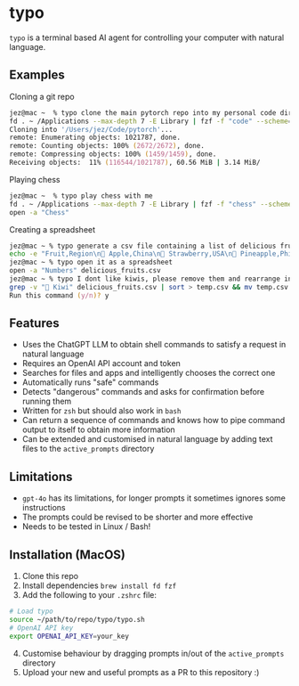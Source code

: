 # typo

`typo` is a terminal based AI agent for controlling your computer with natural language.

## Examples

Cloning a git repo

```zsh
jez@mac ~  % typo clone the main pytorch repo into my personal code dir
fd . ~ /Applications --max-depth 7 -E Library | fzf -f "code" --scheme=path | head -n 30 | typo
Cloning into '/Users/jez/Code/pytorch'...
remote: Enumerating objects: 1021787, done.
remote: Counting objects: 100% (2672/2672), done.
remote: Compressing objects: 100% (1459/1459), done.
Receiving objects:  11% (116544/1021787), 60.56 MiB | 3.14 MiB/
```

Playing chess

```zsh
jez@mac ~  % typo play chess with me
fd . ~ /Applications --max-depth 7 -E Library | fzf -f "chess" --scheme=path | head -n 30 | typo
open -a "Chess"
```

Creating a spreadsheet

```zsh
jez@mac ~ % typo generate a csv file containing a list of delicious fruits followed by their main regions of production
echo -e "Fruit,Region\n🍎 Apple,China\n🍓 Strawberry,USA\n🍍 Pineapple,Philippines\n🍇 Grapes,Italy\n🍉 Watermelon,China\n🍒 Cherry,Turkey\n🥭 Mango,India\n🍑 Peach,China\n🍊 Orange,Brazil\n🥝 Kiwi,Italy\n🍋 Lemon,Mexico\n🍈 Melon,Turkey" > delicious_fruits.csv
jez@mac ~ % typo open it as a spreadsheet
open -a "Numbers" delicious_fruits.csv
jez@mac ~ % typo I dont like kiwis, please remove them and rearrange in alphabetical order
grep -v "🥝 Kiwi" delicious_fruits.csv | sort > temp.csv && mv temp.csv delicious_fruits.csv && open -a "Numbers" delicious_fruits.csv
Run this command (y/n)? y
```

## Features
- Uses the ChatGPT LLM to obtain shell commands to satisfy a request in natural language
- Requires an OpenAI API account and token
- Searches for files and apps and intelligently chooses the correct one
- Automatically runs "safe" commands
- Detects "dangerous" commands and asks for confirmation before running them
- Written for `zsh` but should also work in `bash`
- Can return a sequence of commands and knows how to pipe command output to itself to obtain more information
- Can be extended and customised in natural language by adding text files to the `active_prompts` directory

## Limitations
- `gpt-4o` has its limitations, for longer prompts it sometimes ignores some instructions
- The prompts could be revised to be shorter and more effective
- Needs to be tested in Linux / Bash!

## Installation (MacOS)
1. Clone this repo
2. Install dependencies `brew install fd fzf`
3. Add the following to your `.zshrc` file:
```zsh
# Load typo
source ~/path/to/repo/typo/typo.sh
# OpenAI API key
export OPENAI_API_KEY=your_key
```
4. Customise behaviour by dragging prompts in/out of the `active_prompts` directory
5. Upload your new and useful prompts as a PR to this repository :)
